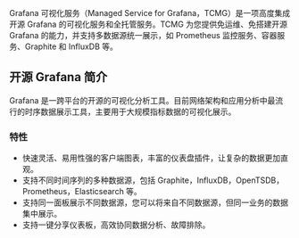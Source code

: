 Grafana 可视化服务（Managed Service for Grafana，TCMG）是一项高度集成开源 Grafana 的可视化服务和全托管服务。TCMG 为您提供免运维、免搭建开源 Grafana 的能力，并支持多数据源统一展示，如  Prometheus 监控服务、容器服务、Graphite 和 InfluxDB 等。

## 开源 Grafana 简介
Grafana 是一跨平台的开源的可视化分析工具。目前网络架构和应用分析中最流行的时序数据展示工具，主要用于大规模指标数据的可视化展示。

### 特性

- 快速灵活、易用性强的客户端图表，丰富的仪表盘插件，让复杂的数据更加直观。
- 支持不同时间序列的多种数据源，包括 Graphite，InfluxDB，OpenTSDB，Prometheus，Elasticsearch 等。
- 支持同一面板展示不同数据源，您可以将来自不同数据源，但同一业务的数据集中展示。
- 支持一键分享仪表板，高效协同数据分析、故障排除。



